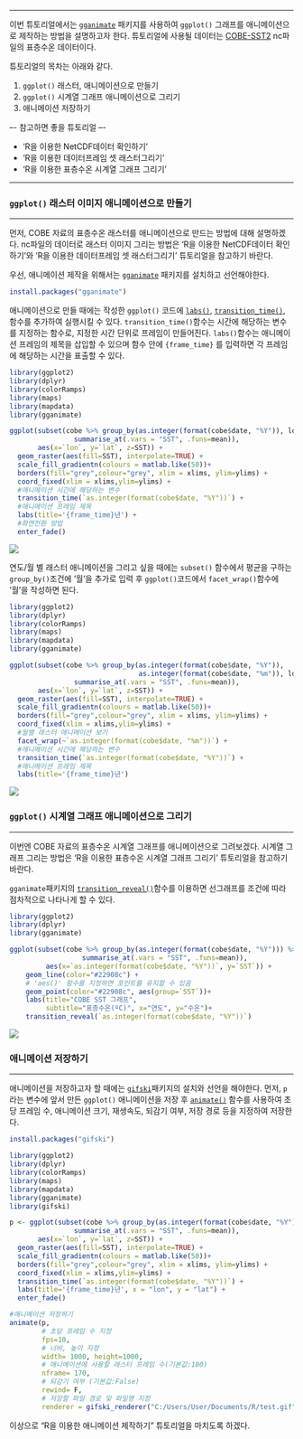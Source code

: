 ------------------------------------------------------------------------

이번 튜토리얼에서는
[`gganimate`](https://www.rdocumentation.org/packages/gganimate/versions/1.0.5)
패키지를 사용하여 `ggplot()` 그래프를 애니메이션으로 제작하는 방법을
설명하고자 한다. 튜토리얼에 사용될 데이터는
[COBE-SST2](https://psl.noaa.gov/data/gridded/data.cobe2.html) nc파일의
표층수온 데이터이다.

튜토리얼의 목차는 아래와 같다.  
1. `ggplot()` 래스터, 애니메이션으로 만들기  
2. `ggplot()` 시계열 그래프 애니메이션으로 그리기  
3. 애니메이션 저장하기

–- 참고하면 좋을 튜토리얼 –-

-   ‘R을 이용한 NetCDF데이터 확인하기’  
-   ‘R을 이용한 데이터프레임 셋 래스터그리기’  
-   ‘R을 이용한 표층수온 시계열 그래프 그리기’

------------------------------------------------------------------------

### `ggplot()` 래스터 이미지 애니메이션으로 만들기

------------------------------------------------------------------------

먼저, COBE 자료의 표층수온 래스터를 애니메이션으로 만드는 방법에 대해
설명하겠다. nc파일의 데이터로 래스터 이미지 그리는 방법은 ‘R을 이용한
NetCDF데이터 확인하기’와 ’R을 이용한 데이터프레임 셋 래스터그리기’
튜토리얼을 참고하기 바란다.

우선, 애니메이션 제작을 위해서는
[`gganimate`](https://www.rdocumentation.org/packages/gganimate/versions/1.0.5)
패키지를 설치하고 선언해야한다.

``` r
install.packages("gganimate")
```

애니메이션으로 만들 때에는 작성한 `ggplot()` 코드에
[`labs()`](https://www.rdocumentation.org/packages/ggplot2/versions/3.3.0/topics/labs),
[`transition_time()`](https://www.rdocumentation.org/packages/gganimate/versions/1.0.5/topics/transition_time),
함수를 추가하여 실행시킬 수 있다. `transition_time()`함수는 시간에
해당하는 변수를 지정하는 함수로, 지정한 시간 단위로 프레임이 만들어진다.
`labs()`함수는 애니메이션 프레임의 제목을 삽입할 수 있으며 함수 안에
`{frame_time}` 를 입력하면 각 프레임에 해당하는 시간을 표출할 수 있다.

``` r
library(ggplot2)
library(dplyr)
library(colorRamps)
library(maps)
library(mapdata)
library(gganimate)

ggplot(subset(cobe %>% group_by(as.integer(format(cobe$date, "%Y")), lon, lat) %>% 
                summarise_at(.vars = "SST", .funs=mean)),
       aes(x=`lon`, y=`lat`, z=SST)) +
  geom_raster(aes(fill=SST), interpolate=TRUE) +
  scale_fill_gradientn(colours = matlab.like(50))+
  borders(fill="grey",colour="grey", xlim = xlims, ylim=ylims) +
  coord_fixed(xlim = xlims,ylim=ylims) +
  #애니메이션 시간에 해당하는 변수
  transition_time(`as.integer(format(cobe$date, "%Y"))`) +
  #애니메이션 프레임 제목
  labs(title='{frame_time}년') +
  #화면전환 방법
  enter_fade()
```

![](R을_이용한_애니메이션_제작하기_files/figure-markdown_github/unnamed-chunk-3-1.gif)

연도/월 별 래스터 애니메이션을 그리고 싶을 때에는 `subset()` 함수에서
평균을 구하는 `group_by()`조건에 ’월’을 추가로 입력 후
`ggplot()`코드에서 `facet_wrap()`함수에 ’월’을 작성하면 된다.

``` r
library(ggplot2)
library(dplyr)
library(colorRamps)
library(maps)
library(mapdata)
library(gganimate)

ggplot(subset(cobe %>% group_by(as.integer(format(cobe$date, "%Y")), 
                                as.integer(format(cobe$date, "%m")), lon, lat) %>%
                summarise_at(.vars = "SST", .funs=mean)),
       aes(x=`lon`, y=`lat`, z=SST)) +
  geom_raster(aes(fill=SST), interpolate=TRUE) +
  scale_fill_gradientn(colours = matlab.like(50))+
  borders(fill="grey",colour="grey", xlim = xlims, ylim=ylims) +
  coord_fixed(xlim = xlims,ylim=ylims) +
  #월별 래스터 애니메이션 보기
  facet_wrap(~`as.integer(format(cobe$date, "%m"))`) +
  #애니메이션 시간에 해당하는 변수
  transition_time(`as.integer(format(cobe$date, "%Y"))`) +
  #애니메이션 프레임 제목
  labs(title='{frame_time}년')
```

![](R을_이용한_애니메이션_제작하기_files/figure-markdown_github/unnamed-chunk-4-1.gif)

### `ggplot()` 시계열 그래프 애니메이션으로 그리기

------------------------------------------------------------------------

이번엔 COBE 자료의 표층수온 시계열 그래프를 애니메이션으로 그려보겠다.
시계열 그래프 그리는 방법은 ‘R을 이용한 표층수온 시계열 그래프 그리기’
튜토리얼을 참고하기 바란다.

`gganimate`패키지의
[`transition_reveal()`](https://www.rdocumentation.org/packages/gganimate/versions/1.0.5/topics/transition_reveal)함수를
이용하면 선그래프를 조건에 따라 점차적으로 나타나게 할 수 있다.

``` r
library(ggplot2)
library(dplyr)
library(gganimate)

ggplot(subset(cobe %>% group_by(as.integer(format(cobe$date, "%Y"))) %>%
                  summarise_at(.vars = "SST", .funs=mean)),
         aes(x=`as.integer(format(cobe$date, "%Y"))`, y=`SST`)) +
    geom_line(color="#22908c") +
    # 'aes()' 함수를 지정하면 포인트를 유지할 수 있음
    geom_point(color="#22908c", aes(group=`SST`))+
    labs(title="COBE SST 그래프", 
         subtitle="표층수온(ºC)", x="연도", y="수온")+
    transition_reveal(`as.integer(format(cobe$date, "%Y"))`)
```

![](R을_이용한_애니메이션_제작하기_files/figure-markdown_github/unnamed-chunk-5-1.gif)

### 애니메이션 저장하기

------------------------------------------------------------------------

애니메이션을 저장하고자 할 때에는
[`gifski`](https://www.rdocumentation.org/packages/gifski/versions/0.8.6/topics/gifski)패키지의
설치와 선언을 해야한다. 먼저, `p`라는 변수에 앞서 만든 `ggplot()`
애니메이션을 저장 후
[`animate()`](https://www.rdocumentation.org/packages/gganimate/versions/1.0.5/topics/animate)
함수를 사용하여 초당 프레임 수, 애니메이션 크기, 재생속도, 되감기 여부,
저장 경로 등을 지정하여 저장한다.

``` r
install.packages("gifski")
```

``` r
library(ggplot2)
library(dplyr)
library(colorRamps)
library(maps)
library(mapdata)
library(gganimate)
library(gifski)

p <- ggplot(subset(cobe %>% group_by(as.integer(format(cobe$date, "%Y")), lon, lat) %>% 
                summarise_at(.vars = "SST", .funs=mean)),
       aes(x=`lon`, y=`lat`, z=SST)) +
  geom_raster(aes(fill=SST), interpolate=TRUE) +
  scale_fill_gradientn(colours = matlab.like(50))+
  borders(fill="grey",colour="grey", xlim = xlims, ylim=ylims) +
  coord_fixed(xlim = xlims,ylim=ylims) +
  transition_time(`as.integer(format(cobe$date, "%Y"))`) +
  labs(title='{frame_time}년', x = "lon", y = "lat") +
  enter_fade()

#애니메이션 저장하기
animate(p, 
        # 초당 프레임 수 지정
        fps=10, 
        # 너비, 높이 지정
        width= 1000, height=1000,
        # 애니메이션에 사용할 래스터 프레임 수(기본값:100)
        nframe= 170,
        # 되감기 여부 (기본값:False)
        rewind= F,
        # 저장할 파일 경로 및 파일명 지정
        renderer = gifski_renderer("C:/Users/User/Documents/R/test.gif"))
```

이상으로 “R을 이용한 애니메이션 제작하기” 튜토리얼을 마치도록 하겠다.
